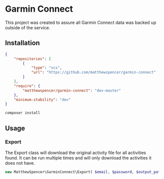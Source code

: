 # Garmin Connect

This project was created to assure all Garmin Connect data was backed up outside of the service.

## Installation

```json
{
    "repositories": [
        {
            "type": "vcs",
            "url": "https://github.com/matthewspencer/garmin-connect"
        }
    ],
    "require": {
        "matthewspencer/garmin-connect": "dev-master"
    },
    "minimum-stability": "dev"
}
```

```bash
composer install
```

## Usage

### Export

The Export class will download the original activity file for all activities found. It can be run multiple times and will only download the activities it does not have.

```php
new MatthewSpencer\GarminConnect\Export( $email, $password, $output_path );
```
